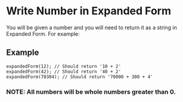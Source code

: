 # Write Number in Expanded Form

You will be given a number and you will need to return it as a string in Expanded Form. For example:

## Example

    expandedForm(12); // Should return '10 + 2'
    expandedForm(42); // Should return '40 + 2'
    expandedForm(70304); // Should return '70000 + 300 + 4'

### **NOTE:** All numbers will be whole numbers greater than 0.
